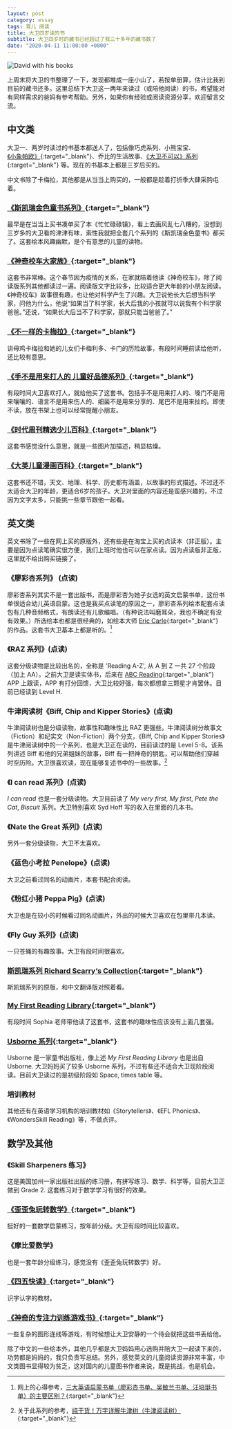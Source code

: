 ```yaml
---
layout: post
category: essay
tags: 育儿 阅读
title: 大卫四岁读的书
subtitle: 大卫四岁时的藏书已经超过了我三十多年的藏书数了
date: "2020-04-11 11:00:00 +0800"
---
```


![David with his books](https://rmt.dogedoge.com/fetch/hutusi/storage/blog/david-with-his-books-2020.jpg?w=1280)

上周末将大卫的书整理了一下，发现都堆成一座小山了，若按单册算，估计比我到目前的藏书还多。这里总结下大卫这一两年来读过（或陪他阅读）的书，希望能对有同样需求的爸妈有参考帮助。另外，如果你有经验或阅读资源分享，欢迎留言交流。

## 中文类

大卫一、两岁时读过的书基本都送人了，包括像巧虎系列、小熊宝宝、[《小象帕欧》](http://product.dangdang.com/23537580.html){:target="_blank"}、乔比的生活故事、[《大卫不可以》系列](http://product.dangdang.com/27913773.html){:target="_blank"} 等。现在的书基本上都是三岁后买的。

中文书除了卡梅拉，其他都是从当当上购买的，一般都是趁着打折季大肆采购屯着。

### [《斯凯瑞金色童书系列》](http://product.dangdang.com/27852072.html){:target="_blank"}

最早是在当当上买书凑单买了本《忙忙碌碌镇》，看上去画风乱七八糟的，没想到三岁多的大卫看的津津有味，索性我就把全套几个系列的《斯凯瑞金色童书》都买了。这套绘本风趣幽默，是个有意思的儿童的读物。

### [《神奇校车大家族》](http://product.dangdang.com/25547473.html){:target="_blank"}

这套书非常棒。这个春节因为疫情的关系，在家就陪着他读《神奇校车》，除了阅读版系列其他都读过一遍。阅读版文字比较多，比较适合更大年龄的小朋友阅读。《神奇校车》故事很有趣，也让他对科学产生了兴趣。大卫说他长大后想当科学家，问他为什么，他说“如果当了科学家，长大后我的小孩就可以说我有个科学家爸爸。”还说，“如果长大后当不了科学家，那就只能当爸爸了。”

### [《不一样的卡梅拉》](http://product.dangdang.com/25074553.html){:target="_blank"}

讲母鸡卡梅拉和她的儿女们卡梅利多、卡门的历险故事，有段时间睡前读给他听，还比较有意思。

### [《手不是用来打人的 儿童好品德系列》](http://product.dangdang.com/25284537.html){:target="_blank"}

有段时间大卫喜欢打人，就给他买了这套书。包括手不是用来打人的、嗓门不是用来嚷嚷的、语言不是用来伤人的、细菌不是用来分享的、尾巴不是用来扯的。即使不读，放在书架上也可以经常提醒小朋友。

### [《时代周刊精选少儿百科》](http://product.dangdang.com/25090975.html){:target="_blank"}

这套书感觉没什么意思，就是一些图片加描述，稍显枯燥。

### [《大英儿童漫画百科》](http://product.dangdang.com/23949257.html){:target="_blank"}

这套书还不错，天文、地理、科学、历史都有涵盖，以故事的形式描述。不过还不太适合大卫的年龄，更适合6岁的孩子。大卫对里面的内容还是蛮感兴趣的，不过因为文字太多，只能挑一些章节跟他一起看。

## 英文类

英文书除了一些在网上买的原版外，还有些是在淘宝上买的点读本（非正版）。主要是因为点读笔确实很方便，我们上班时他也可以在家点读。因为点读版非正版，这里就不给出购买链接了。

### 《廖彩杏系列》 (点读)

廖彩杏系列其实不是一套出版书，而是廖彩杏为她子女选的英文启蒙书单，这份书单很适合幼儿英语启蒙。这也是我买点读笔的原因之一，廖彩杏系列绘本配套点读包有几种音频格式，有朗读还有儿歌编唱。（有种说法叫磨耳朵，我也不确定有没有效果。）所选绘本也都是很经典的，如绘本大师 [Eric Carle](https://eric-carle.com/){:target="_blank"} 的作品。这套书大卫基本上都是听的。[^1]

### 《RAZ 系列》(点读)

这套分级读物是比较出名的，全称是 'Reading A-Z', 从 A 到 Z 一共 27 个阶段（加上 AA）。之前大卫是读实体书，后来在 [ABC Reading](https://apps.apple.com/cn/app/abc-reading-%E5%AE%B6%E5%BA%AD%E8%8B%B1%E8%AF%AD%E5%90%AF%E8%92%99%E6%97%A9%E6%95%99/id1338646799?l=en){:target="_blank"} APP 上跟读，APP 有打分回馈，大卫比较好强，每次都想拿三颗星才肯罢休。目前已经读到 Level H.

### 牛津阅读树《Biff, Chip and Kipper Stories》(点读)

牛津阅读树也是分级读物，故事性和趣味性比 RAZ 更强些。牛津阅读树分故事文（Fiction）和纪实文（Non-Fiction）两个分支，《Biff, Chip and Kipper Stories》是牛津阅读树中的一个系列，也是大卫正在读的，目前读过的是 Level 5-8。该系列讲述 Biff 和他的兄弟姐妹的故事，Biff 有一把神奇的钥匙，可以帮助他们穿越时空历险。大卫很喜欢读，现在能够复述书中的一些故事。[^2]

### 《I can read 系列》(点读)

*I can read* 也是一套分级读物。大卫目前读了 *My very first*, *My first*, *Pete the Cat*, *Biscuit* 系列。大卫特别喜欢 Syd Hoff 写的收入在里面的几本书。

### 《Nate the Great 系列》(点读)

另外一套分级读物，大卫不太喜欢。

### 《蓝色小考拉 Penelope》(点读)

大卫之前看过同名的动画片，本套书配合阅读。

### 《粉红小猪 Peppa Pig》(点读)

大卫也是在较小的时候看过同名动画片，外出的时候大卫喜欢在包里带几本读。

### 《Fly Guy 系列》(点读)

一只苍蝇的有趣故事。大卫有段时间很喜欢。

### [斯凯瑞系列 Richard Scarry‘s Collection](http://product.dangdang.com/1442021906.html){:target="_blank"}

斯凯瑞系列的原版，和中文翻译版对照着看。

### [My First Reading Library](http://product.dangdang.com/1037317382.html){:target="_blank"}

有段时间 Sophia 老师带他读了这套书，这套书的趣味性应该没有上面几套强。

### [Usborne 系列](http://search.dangdang.com/?key=&key3=Usborne+Publishing&medium=01&category_path=01.00.00.00.00.00){:target="_blank"}

Usborne 是一家童书出版社，像上述 *My First Reading Library* 也是出自 Usborne. 大卫妈妈买了较多 Usborne 系列，不过有些还不适合大卫现阶段阅读。目前大卫读过的是初级阶段如 Space, times table 等。

### 培训教材

其他还有在英语学习机构的培训教材如《Storytellers》、《EFL Phonics》、《WondersSkill Reading》等，不做点评。

## 数学及其他

### 《Skill Sharpeners 练习》

这是美国加州一家出版社出版的练习册，有拼写练习、数学、科学等，目前大卫正做到 Grade 2. 这套练习对于数学学习有很好的效果。

### [《歪歪兔玩转数学》](http://product.dangdang.com/25165082.html){:target="_blank"}

挺好的一套数学启蒙练习，按年龄分级。大卫有段时间比较喜欢。

### 《摩比爱数学》

也是一套年龄分级练习，感觉没有《歪歪兔玩转数学》好。

### [《四五快读》](http://product.dangdang.com/410272229.html){:target="_blank"}

识字认字的教材。

### [《神奇的专注力训练游戏书》](http://product.dangdang.com/24040304.html){:target="_blank"}

一些复杂的图形连线等游戏，有时候想让大卫安静的一个待会就把这些书丢给他。


除了中文的一些绘本外，其他几乎都是大卫妈妈用心选购并陪大卫一起读下来的，功劳都是妈妈的，我只负责写总结。另外，感觉英文的儿童阅读资源非常丰富，中文类图书显得较为贫乏，这对国内的儿童图书作者来说，既是挑战，也是机会。

[^1]: 网上的心得参考，[三大英语启蒙书单（廖彩杏书单、吴敏兰书单、汪培珽书单）的主要区别？](https://www.zhihu.com/question/60245836){:target="_blank"}
[^2]: 关于此系列的参考，[纯干货！万字详解牛津树（牛津阅读树）](https://zhuanlan.zhihu.com/p/90064805){:target="_blank"}
